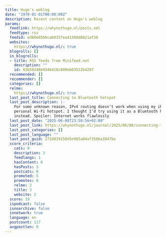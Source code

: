 ```yaml
---
title: Hugo's weblog
date: "1970-01-01T00:00:00Z"
description: Recent content on Hugo's weblog
params:
  feedlink: https://whynothugo.nl/posts.xml
  feedtype: rss
  feedid: ed60e8566cab015fea41368d8821af38
  websites:
    https://whynothugo.nl/: true
  blogrolls: []
  in_blogrolls:
  - title: RSS feeds from Minifeed.net
    description: ""
    id: 83b59248e9346428c889eb03522b4297
  recommended: []
  recommender: []
  categories: []
  relme:
    https://whynothugo.nl/: true
  last_post_title: Connecting to Bluetooth hotspot
  last_post_description: |-
    For some unknown reason, IPv4 routing doesn’t work when using my iPhone as a
    personal Wi-Fi hotspot. I thought I’d try using it as a Bluetooth hotspot
    instead. Spoiler: Internet works flawlessly
  last_post_date: "2025-06-08T23:58:56+02:00"
  last_post_link: https://whynothugo.nl/journal/2025/06/08/connecting-to-bluetooth-hotspot/
  last_post_categories: []
  last_post_language: ""
  last_post_guid: 272d819158d5e985a04af3506a3847be
  score_criteria:
    cats: 0
    description: 3
    feedlangs: 1
    hasContent: 0
    hasPosts: 3
    postcats: 0
    promoted: 5
    promotes: 0
    relme: 2
    title: 3
    website: 2
  score: 19
  ispodcast: false
  isnoarchive: false
  innetwork: true
  language: en
  postcount: 117
  avgpostlen: 0
---
```

